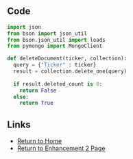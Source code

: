 ## Code
```python
import json
from bson import json_util
from bson.json_util import loads
from pymongo import MongoClient

def deleteDocument(ticker, collection):
  query = {"Ticker" : ticker} 
  result = collection.delete_one(query)
  
  if result.deleted_count is 0:
    return False
  else:
    return True
```

## Links
- [Return to Home](/index.md)
- [Return to Enhancement 2 Page](enhancement2.md)